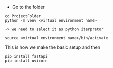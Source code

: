 
- Go to the folder 
```
cd ProjectFolder 
python -m venv <virtual environment name> 

-> we need to select it as python iterprator 

source <virtual environment name>/bin/activate 
```

This is how we make the basic setup and then 
```
pip install fastapi 
pip install uvicorn
```

